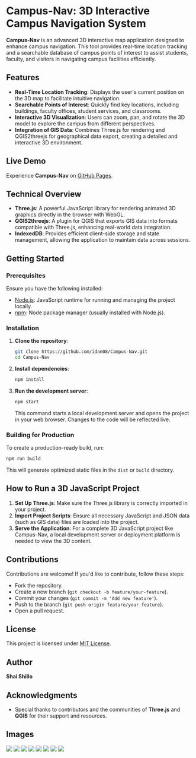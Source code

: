 # Campus-Nav: 3D Interactive Campus Navigation System

**Campus-Nav** is an advanced 3D interactive map application designed to enhance campus navigation. This tool provides real-time location tracking and a searchable database of campus points of interest to assist students, faculty, and visitors in navigating campus facilities efficiently.

## Features
- **Real-Time Location Tracking**: Displays the user's current position on the 3D map to facilitate intuitive navigation.
- **Searchable Points of Interest**: Quickly find key locations, including buildings, faculty offices, student services, and classrooms.
- **Interactive 3D Visualization**: Users can zoom, pan, and rotate the 3D model to explore the campus from different perspectives.
- **Integration of GIS Data**: Combines Three.js for rendering and QGIS2threejs for geographical data export, creating a detailed and interactive 3D environment.

## Live Demo
Experience **Campus-Nav** on [GitHub Pages](https://shaishillo.github.io/Campus-Nav/).

## Technical Overview
- **Three.js**: A powerful JavaScript library for rendering animated 3D graphics directly in the browser with WebGL.
- **QGIS2threejs**: A plugin for QGIS that exports GIS data into formats compatible with Three.js, enhancing real-world data integration.
- **IndexedDB**: Provides efficient client-side storage and state management, allowing the application to maintain data across sessions.

## Getting Started

### Prerequisites
Ensure you have the following installed:
- [Node.js](https://nodejs.org/): JavaScript runtime for running and managing the project locally.
- [npm](https://www.npmjs.com/): Node package manager (usually installed with Node.js).

### Installation
1. **Clone the repository**:
   ```bash
   git clone https://github.com/idan08/Campus-Nav.git
   cd Campus-Nav
   ```

2. **Install dependencies**:
   ```bash
   npm install
   ```

3. **Run the development server**:
   ```bash
   npm start
   ```
   This command starts a local development server and opens the project in your web browser. Changes to the code will be reflected live.

### Building for Production
To create a production-ready build, run:
```bash
npm run build
```
This will generate optimized static files in the `dist` or `build` directory.

## How to Run a 3D JavaScript Project
1. **Set Up Three.js**: Make sure the Three.js library is correctly imported in your project.
2. **Import Project Scripts**: Ensure all necessary JavaScript and JSON data (such as GIS data) files are loaded into the project.
3. **Serve the Application**: For a complete 3D JavaScript project like Campus-Nav, a local development server or deployment platform is needed to view the 3D content.

## Contributions
Contributions are welcome! If you'd like to contribute, follow these steps:
- Fork the repository.
- Create a new branch (`git checkout -b feature/your-feature`).
- Commit your changes (`git commit -m 'Add new feature'`).
- Push to the branch (`git push origin feature/your-feature`).
- Open a pull request.

## License
This project is licensed under [MIT License](LICENSE).

## Author
**Shai Shillo**

## Acknowledgments
- Special thanks to contributors and the communities of **Three.js** and **QGIS** for their support and resources.

## Images
![](assets/Screenshot%202024-11-12%20at%2017.16.23.png)
![](assets/Screenshot%202024-11-12%20at%2017.17.04.png)
![](assets/Screenshot%202024-11-12%20at%2017.17.14.png)
![](assets/Screenshot%202024-11-12%20at%2017.17.26.png)
![](assets/Screenshot%202024-11-12%20at%2017.18.10.png)
![](assets/Screenshot%202024-11-12%20at%2017.18.21.png)
![](assets/Screenshot%202024-11-12%20at%2017.18.30.png)
![](assets/Screenshot%202024-11-12%20at%2017.18.42.png)


